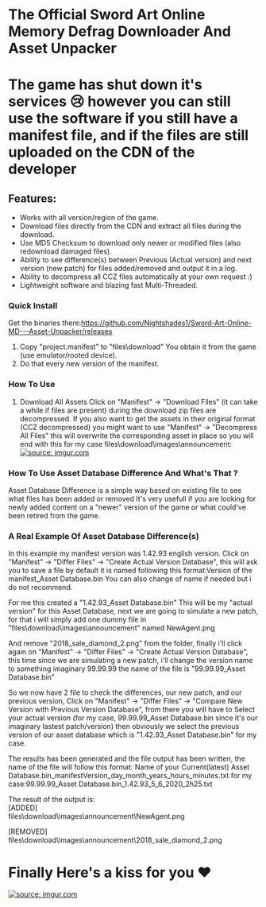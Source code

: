 # The Official Sword Art Online Memory Defrag Downloader And Asset Unpacker
# The game has shut down it's services 😢 however you can still use the software if you still have a manifest file, and if the files are still uploaded on the CDN of the developer

## Features:
+ Works with all version/region of the game.
+ Download files directly from the CDN and extract all files during the download.
+ Use MD5 Checksum to download only newer or modified files (also redownload damaged files).
+ Ability to see difference(s) between Previous (Actual version) and next version (new patch)
for files added/removed and output it in a log.
+ Ability to decompress all CCZ files automatically at your own request :)
+ Lightweight software and blazing fast Multi-Threaded.

### Quick Install
Get the binaries there:https://github.com/Nightshades1/Sword-Art-Online-MD---Asset-Unpacker/releases
1. Copy "project.manifest" to "files\download" You obtain it from the game (use emulator/rooted device).
1. Do that every new version of the manifest.

### How To Use
1. Download All Assets
Click on "Manifest" -> "Download Files" (it can take a while if files are present) during the download zip files are decompressed.
If you also want to get the assets in their original format (CCZ decompressed) you might want to use "Manifest" -> "Decompress All Files" this will overwrite the corresponding asset in place so you will end with this for my case files\download\images\announcement:<a href="https://imgur.com/buv1eYT"><img src="https://i.imgur.com/buv1eYT.png" title="source: imgur.com" /></a>

### How To Use Asset Database Difference And What's That ?
Asset Database Difference is a simple way based on existing file to see what files has been added or removed
It's very usefull if you are looking for newly added content on a "newer" version of the game or what could've been retired from the game.

### A Real Example Of Asset Database Difference(s)

In this example my manifest version was 1.42.93 english version.
Click on "Manifest" -> "Differ Files" -> "Create Actual Version Database", this will ask you to save a file
by default it is named following this format:Version of the manifest_Asset Database.bin You can also change of name if needed but i do not recommend.

For me this created a "1.42.93_Asset Database.bin" This will be my "actual version" for this Asset Database, next we are going to simulate a new patch, for that i will simply add one dummy file in "files\download\images\announcement" named NewAgent.png

And remove "2018_sale_diamond_2.png" from the folder, finally i'll click again on "Manifest" -> "Differ Files" -> "Create Actual Version Database", this time since we are simulating a new patch, i'll change the version name to something imaginary 99.99.99 the name of the file is "99.99.99_Asset Database.bin"

So we now have 2 file to check the differences, our new patch, and our previous version, Click on "Manifest" -> "Differ Files" -> "Compare New Version with Previous Version Database", from there you will have to Select your actual version (for my case, 99.99.99_Asset Database.bin since it's our imaginary lastest patch/version) then obviously we select the previous version of our asset database which is "1.42.93_Asset Database.bin" for my case.

The results has been generated and the file output has been written, the name of the file will follow this format:
Name of your Current(latest) Asset Database.bin_manifestVersion_day_month_years_hours_minutes.txt for my case:99.99.99_Asset Database.bin_1.42.93_5_6_2020_2h25.txt

The result of the output is:  
[ADDED]  
files\download\images\announcement\NewAgent.png

[REMOVED]  
files\download\images\announcement\2018_sale_diamond_2.png  

# Finally Here's a kiss for you ♥
<a href="https://imgur.com/v7qMPL3"><img src="https://i.imgur.com/v7qMPL3.png" title="source: imgur.com" /></a>
